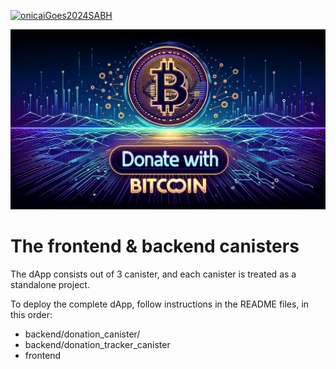 [![onicaiGoes2024SABH](https://github.com/patnorris/onicaiGoes2024SABH/actions/workflows/cicd.yml/badge.svg)](https://github.com/patnorris/onicaiGoes2024SABH/actions/workflows/cicd.yml)

![Alt text](frontend/src/donation_frontend/assets/BitcoinDonationApp_banner.png)

# The frontend & backend canisters

The dApp consists out of 3 canister, and each canister is treated as a standalone project.

To deploy the complete dApp, follow instructions in the README files, in this order:

- backend/donation_canister/
- backend/donation_tracker_canister
- frontend

